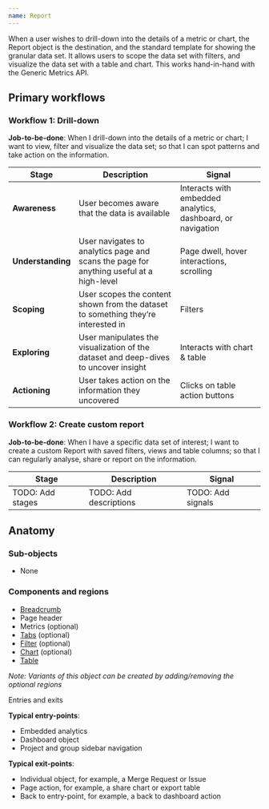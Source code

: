 ```yaml
---
name: Report
---
```


When a user wishes to drill-down into the details of a metric or chart, the Report object is the destination, and the standard template for showing the granular data set. It allows users to scope the data set with filters, and visualize the data set with a table and chart. This works hand-in-hand with the Generic Metrics API.

## Primary workflows

### Workflow 1: Drill-down

**Job-to-be-done**: When I drill-down into the details of a metric or chart; I want to view, filter and visualize the data set; so that I can spot patterns and take action on the information.

| Stage | Description | Signal |
| ------ | ------ | ------ |
| **Awareness** | User becomes aware that the data is available | Interacts with embedded analytics, dashboard, or navigation |
| **Understanding** | User navigates to analytics page and scans the page for anything useful at a high-level | Page dwell, hover interactions, scrolling |
| **Scoping** | User scopes the content shown from the dataset to something they’re interested in | Filters |
| **Exploring** | User manipulates the visualization of the dataset and deep-dives to uncover insight | Interacts with chart & table |
| **Actioning** | User takes action on the information they uncovered | Clicks on table action buttons |

### Workflow 2: Create custom report

**Job-to-be-done**: When I have a specific data set of interest; I want to create a custom Report with saved filters, views and table columns; so that I can regularly analyse, share or report on the information.

| Stage | Description | Signal |
| ------ | ------ | ------ |
| TODO: Add stages | TODO: Add descriptions | TODO: Add signals |

## Anatomy

### Sub-objects

- None

### Components and regions

- [Breadcrumb](/components/breadcrumb)
- Page header
- Metrics (optional)
- [Tabs](/components/tabs) (optional)
- [Filter](regions/filters) (optional)
- [Chart](/components/charts) (optional)
- [Table](/components/table)

*Note: Variants of this object can be created by adding/removing the optional regions*

Entries and exits

**Typical entry-points**:
- Embedded analytics
- Dashboard object
- Project and group sidebar navigation

**Typical exit-points**:
- Individual object, for example, a Merge Request or Issue
- Page action, for example, a share chart or export table
- Back to entry-point, for example, a back to dashboard action
